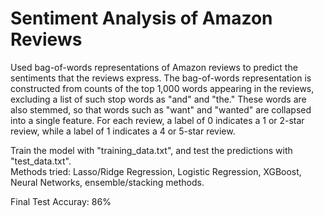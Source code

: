 # Sentiment Analysis of Amazon Reviews  
Used bag-of-words representations of Amazon reviews to predict the sentiments that the reviews express. The bag-of-words representation is constructed from counts of the top 1,000 words appearing in the reviews, excluding a list of such stop words as "and" and "the." These words are also stemmed, so that words such as "want" and "wanted" are collapsed into a single feature. For each review, a label of 0 indicates a 1 or 2-star review, while a label of 1 indicates a 4 or 5-star review.  <br>

Train the model with "training_data.txt", and test the predictions with "test_data.txt". <br>
Methods tried: Lasso/Ridge Regression, Logistic Regression, XGBoost, Neural Networks, ensemble/stacking methods. <br>

Final Test Accuray: 86%


